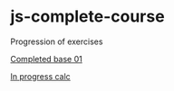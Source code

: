 # js-complete-course

Progression of exercises

[Completed base 01](https://github.com/ChihyuKah/js-complete-course/tree/master/01-base)

[In progress calc](https://github.com/ChihyuKah/js-complete-course/tree/master/02-maths/01-calculator-one)

